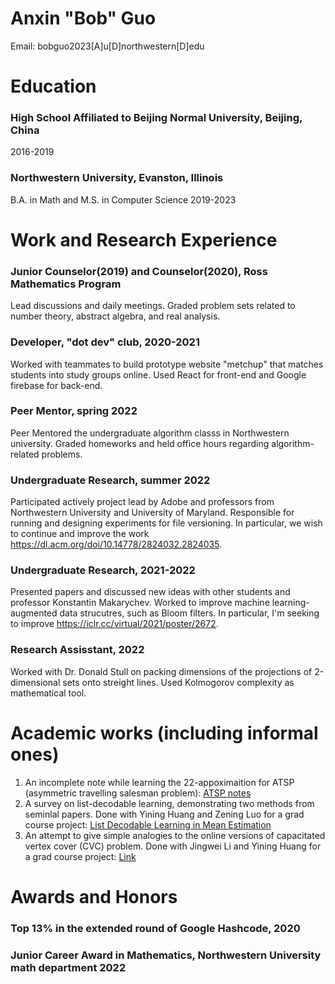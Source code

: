 # Anxin "Bob" Guo
Email: bobguo2023[A]u[D]northwestern[D]edu

# Education
### High School Affiliated to Beijing Normal University, Beijing, China
2016-2019

### Northwestern University, Evanston, Illinois
B.A. in Math and M.S. in Computer Science
2019-2023

# Work and Research Experience
### Junior Counselor(2019) and Counselor(2020), Ross Mathematics Program
Lead discussions and daily meetings. Graded problem sets related to number theory, abstract algebra, and real analysis. 

### Developer, "dot dev" club, 2020-2021
Worked with teammates to build prototype website "metchup" that matches students into study groups online. Used React for front-end and Google firebase for back-end. 


### Peer Mentor, spring 2022
Peer Mentored the undergraduate algorithm classs in Northwestern university. Graded homeworks and held office hours regarding algorithm-related problems. 


### Undergraduate Research, summer 2022
Participated actively project lead by Adobe and professors from Northwestern University and University of Maryland. Responsible for running and designing experiments for file versioning. In particular, we wish to continue and improve the work https://dl.acm.org/doi/10.14778/2824032.2824035. 

### Undergraduate Research, 2021-2022
Presented papers and discussed new ideas with other students and professor Konstantin Makarychev. Worked to improve machine learning-augmented data strucutres, such as Bloom filters. In particular, I'm seeking to improve https://iclr.cc/virtual/2021/poster/2672. 

### Research Assisstant, 2022
Worked with Dr. Donald Stull on packing dimensions of the projections of 2-dimensional sets onto streight lines. Used Kolmogorov complexity as mathematical tool. 

# Academic works (including informal ones)
1. An incomplete note while learning the 22-appoximaition for ATSP (asymmetric travelling salesman problem): [ATSP notes](https://drive.google.com/file/d/1FlF5x-ewael9xvGGb1TfJctMKPFgQ6DK/view?usp=sharing)
2. A survey on list-decodable learning, demonstrating two methods from seminlal papers. Done with Yining Huang and Zening Luo for a grad course project: [List Decodable Learning in Mean Estimation](https://drive.google.com/file/d/1g1oU-oEyxzjzNj-Hy7ksW44sei_ya1mW/view?usp=sharing)
3. An attempt to give simple analogies to the online versions of capacitated vertex cover (CVC) problem. Done with Jingwei Li and Yining Huang for a grad course project: [Link](https://drive.google.com/file/d/1L43ebnZzG2FF2dorPM5iELuTDeMR9zQB/view?usp=sharing)


# Awards and Honors
### Top 13% in the extended round of Google Hashcode, 2020

### Junior Career Award in Mathematics, Northwestern University math department 2022
